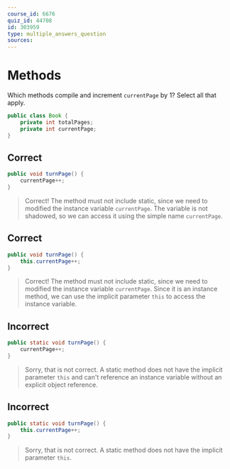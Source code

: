 ```yaml
---
course_id: 6676
quiz_id: 44708
id: 303959
type: multiple_answers_question
sources:
---
```


# Methods

Which methods compile and increment `currentPage` by 1? Select all that apply.

```java
public class Book {
    private int totalPages;
    private int currentPage;
}
```

## Correct

```java
public void turnPage() {
    currentPage++;
}
```

> Correct! The method must not include static, since we need to
> modified the instance variable `currentPage`.  The variable
> is not shadowed, so we can access it using the simple name `currentPage`.

## Correct

```java
public void turnPage() {
    this.currentPage++;
}
```

> Correct! The method must not include static, since we need to
> modified the instance variable `currentPage`.  Since it is an
> instance method, we can use the implicit parameter `this` to access
> the instance variable.

## Incorrect

```java
public static void turnPage() {
    currentPage++;
}
```

> Sorry, that is not correct. A static method does not have
> the implicit parameter `this` and can't reference 
> an instance variable without an explicit object reference.


## Incorrect

```java
public static void turnPage() {
    this.currentPage++;
}
```

> Sorry, that is not correct. A static method does not have
> the implicit parameter `this`.

